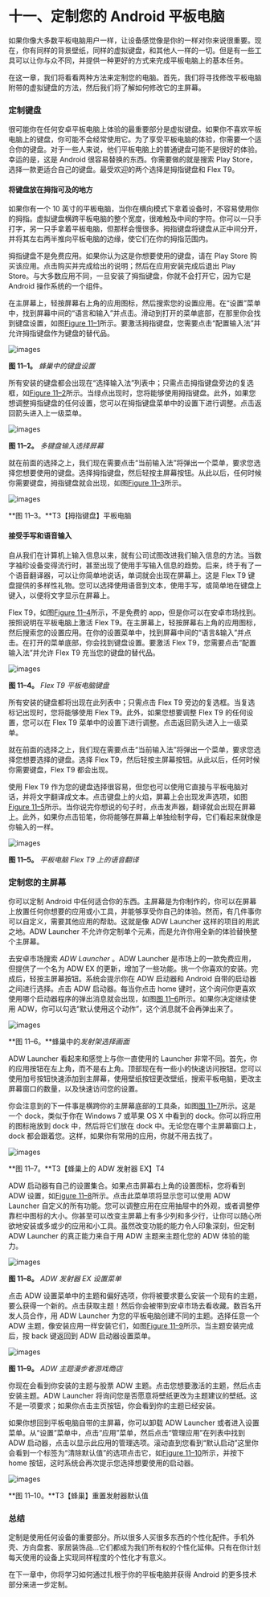 # 十一、定制您的 Android 平板电脑

如果你像大多数平板电脑用户一样，让设备感觉像是你的一样对你来说很重要。现在，你有同样的背景壁纸，同样的虚拟键盘，和其他人一样的一切。但是有一些工具可以让你与众不同，并提供一种更好的方式来完成平板电脑上的基本任务。

在这一章，我们将看看两种方法来定制您的电脑。首先，我们将寻找修改平板电脑附带的虚拟键盘的方法，然后我们将了解如何修改它的主屏幕。

### 定制键盘

很可能你在任何安卓平板电脑上体验的最重要部分是虚拟键盘。如果你不喜欢平板电脑上的键盘，你可能不会经常使用它。为了享受平板电脑的体验，你需要一个适合你的键盘。对于一些人来说，他们平板电脑上的普通键盘可能不是很好的体验。幸运的是，这是 Android 很容易替换的东西。你需要做的就是搜索 Play Store，选择一款更适合自己的键盘。最受欢迎的两个选择是拇指键盘和 Flex T9。

#### 将键盘放在拇指可及的地方

如果你有一个 10 英寸的平板电脑，当你在横向模式下拿着设备时，不容易使用你的拇指。虚拟键盘横跨平板电脑的整个宽度，很难触及中间的字符。你可以一只手打字，另一只手拿着平板电脑，但那样会慢很多。拇指键盘将键盘从正中间分开，并将其左右两半推向平板电脑的边缘，使它们在你的拇指范围内。

拇指键盘不是免费应用。如果你认为这是你想要使用的键盘，请在 Play Store 购买该应用。点击购买并完成给出的说明；然后在应用安装完成后退出 Play Store。与大多数应用不同，一旦安装了拇指键盘，你就不会打开它，因为它是 Android 操作系统的一个组件。

在主屏幕上，轻按屏幕右上角的应用图标，然后搜索您的设置应用。在“设置”菜单中，找到屏幕中间的“语言和输入”并点击。滑动到打开的菜单底部，在那里你会找到键盘设置，如图[Figure 11–1](#fig_11_1)所示。要激活拇指键盘，您需要点击“配置输入法”并允许拇指键盘作为键盘的替代品。

![images](img/9781430236894_Fig11-01.jpg)

**图 11–1。** *蜂巢中的键盘设置*

所有安装的键盘都会出现在“选择输入法”列表中；只需点击拇指键盘旁边的复选框，如[Figure 11–2](#fig_11_2)所示。当绿点出现时，您将能够使用拇指键盘。此外，如果您想调整拇指键盘的任何设置，您可以在拇指键盘菜单中的设置下进行调整。点击返回箭头进入上一级菜单。

![images](img/9781430236894_Fig11-02.jpg)

**图 11–2。** *多键盘输入选择屏幕*

就在前面的选择之上，我们现在需要点击“当前输入法”将弹出一个菜单，要求您选择您想要使用的键盘。选择拇指键盘，然后轻按主屏幕按钮。从此以后，任何时候你需要键盘，拇指键盘就会出现，如图[Figure 11–3](#fig_11_3)所示。

![images](img/9781430236894_Fig11-03.jpg)

**图 11–3。**T3【拇指键盘】平板电脑

#### 接受手写和语音输入

自从我们在计算机上输入信息以来，就有公司试图改进我们输入信息的方法。当数字袖珍设备变得流行时，甚至出现了使用手写输入信息的趋势。后来，终于有了一个语音翻译器，可以让你简单地说话，单词就会出现在屏幕上。这是 Flex T9 键盘提供的多样性礼物。您可以选择使用语音到文本，使用手写，或简单地在键盘上键入，以便将文字显示在屏幕上。

Flex T9，如图[Figure 11–4](#fig_11_4)所示，不是免费的 app，但是你可以在安卓市场找到。按照说明在平板电脑上激活 Flex T9。在主屏幕上，轻按屏幕右上角的应用图标，然后搜索您的设置应用。在你的设置菜单中，找到屏幕中间的“语言&输入”并点击。在打开的菜单底部，你会找到键盘设置。要激活 Flex T9，您需要点击“配置输入法”并允许 Flex T9 充当您的键盘的替代品。

![images](img/9781430236894_Fig11-04.jpg)

**图 11–4。** *Flex T9 平板电脑键盘*

所有安装的键盘都将出现在此列表中；只需点击 Flex T9 旁边的复选框。当复选标记出现时，您将能够使用 Flex T9。此外，如果您想要调整 Flex T9 的任何设置，您可以在 Flex T9 菜单中的设置下进行调整。点击返回箭头进入上一级菜单。

就在前面的选择之上，我们现在需要点击“当前输入法”将弹出一个菜单，要求您选择您想要选择的键盘。选择 Flex T9，然后轻按主屏幕按钮。从此以后，任何时候你需要键盘，Flex T9 都会出现。

使用 Flex T9 作为您的键盘选择很容易，但您也可以使用它直接与平板电脑对话，并将文字翻译成文本。点击键盘上的火焰，屏幕上会出现发声选项，如图[Figure 11–5](#fig_11_5)所示。当你说完你想说的句子时，点击发声器，翻译就会出现在屏幕上。此外，如果你点击铅笔，你将能够在屏幕上单独绘制字母，它们看起来就像是你输入的一样。

![images](img/9781430236894_Fig11-05.jpg)

**图 11–5。** *平板电脑 Flex T9 上的语音翻译*

### 定制您的主屏幕

你可以定制 Android 中任何适合你的东西。主屏幕是为你制作的，你可以在屏幕上放置任何你想要的应用或小工具，并能够享受你自己的体验。然而，有几件事你可以自定义，需要其他应用的帮助。这就是像 ADW Launcher 这样的项目的用武之地。ADW Launcher 不允许你定制单个元素，而是允许你用全新的体验替换整个主屏幕。

去安卓市场搜索 *ADW Launcher* 。ADW Launcher 是市场上的一款免费应用，但提供了一个名为 ADW EX 的更新，增加了一些功能。挑一个你喜欢的安装。完成后，轻按主屏幕按钮。系统会提示你在 ADW 启动器和 Android 自带的启动器之间进行选择。点击 ADW 启动器。每当你点击 home 键时，这个询问你更喜欢使用哪个启动器程序的弹出消息就会出现，如图[图 11–6](#fig_11_6)所示。如果你决定继续使用 ADW，你可以勾选“默认使用这个动作”，这个消息就不会再弹出来了。

![images](img/9781430236894_Fig11-06.jpg)

**图 11–6。**蜂巢中的*发射架选择画面*

ADW Launcher 看起来和感觉上与你一直使用的 Launcher 非常不同。首先，你的应用按钮在左上角，而不是右上角。顶部现在有一些小的快速访问按钮。您可以使用加号按钮快速添加到主屏幕，使用壁纸按钮更改壁纸，搜索平板电脑，更改主屏幕窗口的数量，以及快速访问您的设置。

你会注意到的下一件事是横跨你的主屏幕底部的工具条，如图[图 11–7](#fig_11_7)所示。这是一个 dock，类似于你在 Windows 7 或苹果 OS X 中看到的 dock。你可以将应用的图标拖放到 dock 中，然后将它们放在 dock 中。无论您在哪个主屏幕窗口上，dock 都会跟着您。这样，如果你有常用的应用，你就不用去找了。

![images](img/9781430236894_Fig11-07.jpg)

**图 11–7。**T3【蜂巢上的 ADW 发射器 EX】T4

ADW 启动器有自己的设置集合。如果点击屏幕右上角的设置图标，您将看到 ADW 设置，如[Figure 11–8](#fig_11_8)所示。点击此菜单项将显示您可以使用 ADW Launcher 自定义的所有功能。您可以调整应用在应用抽屉中的外观，或者调整停靠栏中图标的大小。你甚至可以改变主屏幕上有多少列和多少行，让你可以随心所欲地安装或多或少的应用和小工具。虽然改变功能的能力令人印象深刻，但定制 ADW Launcher 的真正能力来自于用 ADW 主题来主题化您的 ADW 体验的能力。

![images](img/9781430236894_Fig11-08.jpg)

**图 11–8。** *ADW 发射器 EX 设置菜单*

点击 ADW 设置菜单中的主题和偏好选项，你将被要求要么安装一个现有的主题，要么获得一个新的。点击获取主题！然后你会被带到安卓市场去看收藏。数百名开发人员合作，用 ADW Launcher 为您的平板电脑创建不同的主题。选择任意一个 ADW 主题，像安装应用一样安装它们，如图[Figure 11–9](#fig_11_9)所示。当主题安装完成后，按 back 键返回到 ADW 启动器设置菜单。

![images](img/9781430236894_Fig11-09.jpg)

**图 11–9。** *ADW 主题漫步者游戏商店*

你现在会看到你安装的主题与股票 ADW 主题。点击您想要激活的主题，然后点击安装主题。ADW Launcher 将询问您是否愿意将壁纸更改为主题建议的壁纸。这不是一项要求；如果你点击主页按钮，你会看到你的主题已经安装。

如果你想回到平板电脑自带的主屏幕，你可以卸载 ADW Launcher 或者进入设置菜单。从“设置”菜单中，点击“应用”菜单，然后点击“管理应用”在列表中找到 ADW 启动器，点击以显示此应用的管理选项。滚动直到您看到“默认启动”这里你会看到一个标签为“清除默认值”的选项点击它，如[Figure 11–10](#fig_11_10)所示，并按下 home 按钮，这时系统会再次提示您选择想要使用的启动器。

![images](img/9781430236894_Fig11-10.jpg)

**图 11–10。**T3【蜂巢】重置发射器默认值

### 总结

定制是使用任何设备的重要部分。所以很多人买很多东西的个性化配件。手机外壳、方向盘套、家居装饰品...它们都成为我们所有权的个性化延伸。只有在你计划每天使用的设备上实现同样程度的个性化才有意义。

在下一章中，你将学习如何通过扎根于你的平板电脑并获得 Android 的更多技术部分来进一步定制。